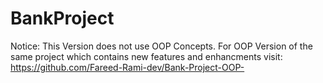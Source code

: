 # BankProject
Notice: This Version does not use OOP Concepts. For OOP Version of the same project which contains new features and enhancments visit: https://github.com/Fareed-Rami-dev/Bank-Project-OOP-
